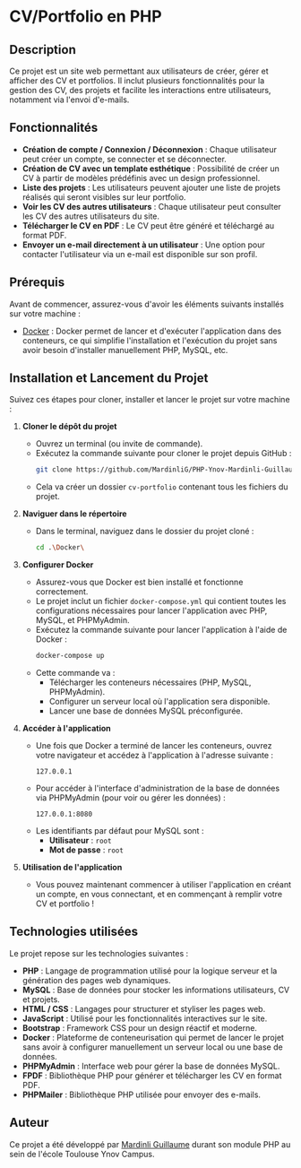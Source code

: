 # CV/Portfolio en PHP

## Description

Ce projet est un site web permettant aux utilisateurs de créer, gérer et afficher des CV et portfolios. Il inclut plusieurs fonctionnalités pour la gestion des CV, des projets et facilite les interactions entre utilisateurs, notamment via l'envoi d'e-mails.

## Fonctionnalités

- **Création de compte / Connexion / Déconnexion** : Chaque utilisateur peut créer un compte, se connecter et se déconnecter.
- **Création de CV avec un template esthétique** : Possibilité de créer un CV à partir de modèles prédéfinis avec un design professionnel.
- **Liste des projets** : Les utilisateurs peuvent ajouter une liste de projets réalisés qui seront visibles sur leur portfolio.
- **Voir les CV des autres utilisateurs** : Chaque utilisateur peut consulter les CV des autres utilisateurs du site.
- **Télécharger le CV en PDF** : Le CV peut être généré et téléchargé au format PDF.
- **Envoyer un e-mail directement à un utilisateur** : Une option pour contacter l'utilisateur via un e-mail est disponible sur son profil.

## Prérequis

Avant de commencer, assurez-vous d'avoir les éléments suivants installés sur votre machine :

- [Docker](https://www.docker.com/get-started) : Docker permet de lancer et d'exécuter l'application dans des conteneurs, ce qui simplifie l'installation et l'exécution du projet sans avoir besoin d'installer manuellement PHP, MySQL, etc.

## Installation et Lancement du Projet

Suivez ces étapes pour cloner, installer et lancer le projet sur votre machine :

1. **Cloner le dépôt du projet**
    - Ouvrez un terminal (ou invite de commande).
    - Exécutez la commande suivante pour cloner le projet depuis GitHub :
      ```bash
      git clone https://github.com/MardinliG/PHP-Ynov-Mardinli-Guillaume.git
      ```
    - Cela va créer un dossier `cv-portfolio` contenant tous les fichiers du projet.

2. **Naviguer dans le répertoire**
    - Dans le terminal, naviguez dans le dossier du projet cloné :
      ```bash
      cd .\Docker\
      ```

3. **Configurer Docker**
    - Assurez-vous que Docker est bien installé et fonctionne correctement.
    - Le projet inclut un fichier `docker-compose.yml` qui contient toutes les configurations nécessaires pour lancer l'application avec PHP, MySQL, et PHPMyAdmin.
    - Exécutez la commande suivante pour lancer l'application à l'aide de Docker :
      ```bash
      docker-compose up 
      ```
    - Cette commande va :
        - Télécharger les conteneurs nécessaires (PHP, MySQL, PHPMyAdmin).
        - Configurer un serveur local où l'application sera disponible.
        - Lancer une base de données MySQL préconfigurée.

4. **Accéder à l'application**
    - Une fois que Docker a terminé de lancer les conteneurs, ouvrez votre navigateur et accédez à l'application à l'adresse suivante :
      ```
      127.0.0.1
      ```
    - Pour accéder à l'interface d'administration de la base de données via PHPMyAdmin (pour voir ou gérer les données) :
      ```
      127.0.0.1:8080
      ```
    - Les identifiants par défaut pour MySQL sont :
        - **Utilisateur** : `root`
        - **Mot de passe** : `root`

5. **Utilisation de l'application**
    - Vous pouvez maintenant commencer à utiliser l'application en créant un compte, en vous connectant, et en commençant à remplir votre CV et portfolio !

## Technologies utilisées

Le projet repose sur les technologies suivantes :

- **PHP** : Langage de programmation utilisé pour la logique serveur et la génération des pages web dynamiques.
- **MySQL** : Base de données pour stocker les informations utilisateurs, CV et projets.
- **HTML / CSS** : Langages pour structurer et styliser les pages web.
- **JavaScript** : Utilisé pour les fonctionnalités interactives sur le site.
- **Bootstrap**  : Framework CSS pour un design réactif et moderne.
- **Docker** : Plateforme de conteneurisation qui permet de lancer le projet sans avoir à configurer manuellement un serveur local ou une base de données.
- **PHPMyAdmin** : Interface web pour gérer la base de données MySQL.
- **FPDF** : Bibliothèque PHP pour générer et télécharger les CV en format PDF.
- **PHPMailer** : Bibliothèque PHP utilisée pour envoyer des e-mails.

## Auteur

Ce projet a été développé par [Mardinli Guillaume](https://github.com/MardinliG) durant son module PHP au sein de l'école Toulouse Ynov Campus.
